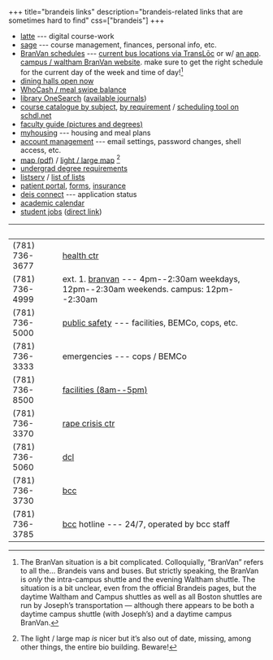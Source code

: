 +++
title="brandeis links"
description="brandeis-related links that are sometimes hard to find"
css=["brandeis"]
+++

* [latte] --- digital course-work
* [sage] --- course management, finances, personal info, etc.
* [BranVan schedules] --- [current bus locations via TransLōc][transloc] or w/
  [an app]. [campus / waltham BranVan website][branvan]. make sure to get the
  right schedule for the current day of the week and time of day![^1]
* [dining halls open now]
* [WhoCash / meal swipe balance]
* [library OneSearch] \([available journals])
* [course catalogue by subject], [by requirement] / [scheduling tool on
  schdl.net]
* [faculty guide (pictures and degrees)]
* [myhousing] --- housing and meal plans
* [account management] --- email settings, password changes, shell access,
  etc.
* [map (pdf)] / [light / large map] [^2]
* [undergrad degree requirements]
* [listserv] / [list of lists]
* [patient portal], [forms], [insurance]
* [deis connect] --- application status
* [academic calendar]
* [student jobs] ([direct link][direct_jobs])

               |  
---------------|-------------------
(781) 736-3677 | [health ctr]
(781) 736-4999 | ext. 1. [branvan] --- 4pm--2:30am weekdays, 12pm--2:30am weekends. campus: 12pm--2:30am
(781) 736-5000 | [public safety] --- facilities, BEMCo, cops, etc.
(781) 736-3333 | emergencies --- cops / BEMCo
(781) 736-8500 | [facilities (8am--5pm)]
(781) 736-3370 | [rape crisis ctr]
(781) 736-5060 | [dcl]
(781) 736-3730 | [bcc]
(781) 736-3785 | [bcc] hotline --- 24/7, operated by bcc staff

[^1]: The BranVan situation is a bit complicated. Colloquially, “BranVan” refers to all the… Brandeis vans and buses. But strictly speaking, the BranVan is *only* the intra-campus shuttle and the evening Waltham shuttle. The situation is a bit unclear, even from the official Brandeis pages, but the daytime Waltham and Campus shuttles as well as all Boston shuttles are run by Joseph’s transportation — although there appears to be both a daytime campus shuttle (with Joseph’s) and a daytime campus BranVan.
[^2]: The light / large map *is* nicer but it’s also out of date, missing, among other things, the entire bio building. Beware!

[library OneSearch]: http://search.library.brandeis.edu/primo_library/libweb/action/search.do?vid=BRAND
[available journals]: http://scholar.brandeis.edu/V?RN=827099071
[myhousing]: https://brandeis.datacenter.adirondacksolutions.com/BRANDEIS_THDSS_PROD
[latte]: https://moodle2.brandeis.edu/my/
[sage]: https://sage.brandeis.edu/psp/CPROD90/EMPLOYEE/HRMS/s/WEBLIB_BR_SSO.ISCRIPT1.FieldFormula.iScript_redirectBRSSO
[BranVan schedules]: http://www.brandeis.edu/publicsafety/van-shuttle/index.html
[transloc]: https://brandeis.transloc.com/
[an app]: http://translocrider.com/
[branvan]: https://branvan.brandeis.edu/about.php
[WhoCash / meal swipe balance]: https://get.cbord.com/whocash/full/login.php
[dining halls open now]: https://brandeis.sodexomyway.com/dining-near-me/open-now
[account management]: https://identity.brandeis.edu/identity-manage/
[map (pdf)]: https://www.brandeis.edu/gradstudent/images/Campus%20Map%202015.pdf
[light / large map]: http://necsi.edu/wiki/images/0/06/CampusMap.pdf
[undergrad degree requirements]: http://www.brandeis.edu/advising/firstyears/academics/requirements.html
[course catalogue by subject]: http://registrar-prod.unet.brandeis.edu/course/schedule/registrar/index
[by requirement]: http://registrar-prod.unet.brandeis.edu/registrar/schedule/search
[scheduling tool on schdl.net]: https://brandeis.schdl.net/
[faculty guide (pictures and degrees)]: https://www.brandeis.edu/facultyguide/arts-sciences.html
[listserv]: https://lists.brandeis.edu/wws
[list of lists]: https://lists.brandeis.edu/wws/lists
[patient portal]: https://brandeis.medicatconnect.com/
[forms]: http://www.brandeis.edu/health/Forms/
[insurance]: https://www.universityhealthplans.com/letters/letter.cgi?group_id=299
[deis connect]: https://admissions.brandeis.edu/apply/status
[health ctr]: http://www.brandeis.edu/health/
[public safety]: http://www.brandeis.edu/publicsafety/
[facilities (8am--5pm)]: http://www.brandeis.edu/facilities/
[rape crisis ctr]: https://www.brandeis.edu/rape-crisis-center/
[dcl]: https://www.brandeis.edu/dcl/
[bcc]: https://www.brandeis.edu/counseling/
[academic calendar]: https://www.brandeis.edu/registrar/calendar/index.html
[student jobs]: https://www.brandeis.edu/student-financial-services/employment/jobs/
[direct_jobs]: https://careers.brandeis.edu/psc/CAREERS/EMPLOYEE/HRMS/c/HRS_HRAM.HRS_CE.GBL
